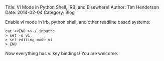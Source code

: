 Title: Vi Mode in Python Shell, IRB, and Elsewhere!
Author: Tim Henderson
Date: 2014-02-04
Category: Blog

Enable vi mode in irb, python shell, and other readline based systems:

    cat <<END >>~/.inputrc
    > set -o vi
    > set editing-mode vi
    > END

Now everything has vi key bindings! You are welcome.

